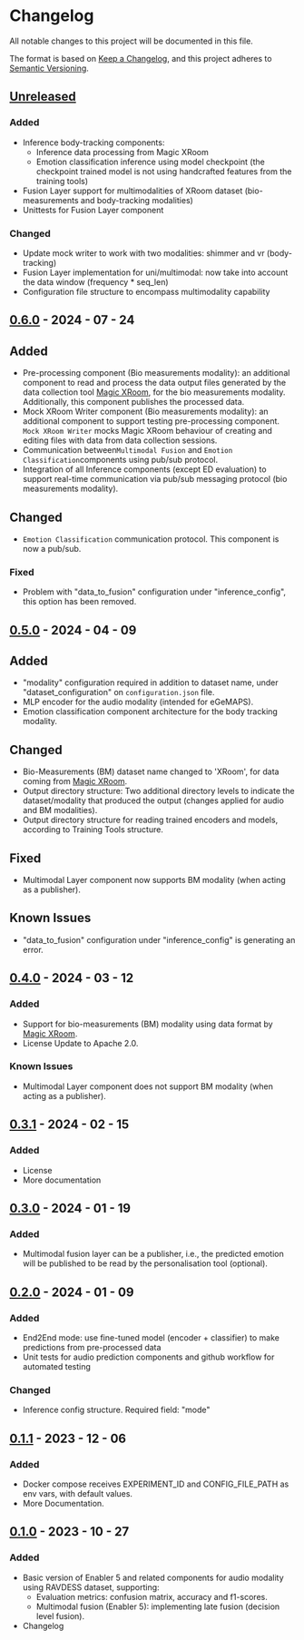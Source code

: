 # Changelog

All notable changes to this project will be documented in this file.

The format is based on [Keep a Changelog](https://keepachangelog.com/en/1.0.0/),
and this project adheres to [Semantic Versioning](https://semver.org/spec/v2.0.0.html).

## [Unreleased]

### Added

- Inference body-tracking components:
  - Inference data processing from Magic XRoom
  - Emotion classification inference using model checkpoint (the checkpoint trained model is not using handcrafted features from the training tools)
- Fusion Layer support for multimodalities of XRoom dataset (bio-measurements and body-tracking modalities)
- Unittests for Fusion Layer component

### Changed

- Update mock writer to work with two modalities: shimmer and vr (body-tracking)
- Fusion Layer implementation for uni/multimodal: now take into account the data window (frequency * seq_len)
- Configuration file structure to encompass multimodality capability


## [0.6.0] - 2024 - 07 - 24

## Added

- Pre-processing component (Bio measurements modality): an additional component to read and process the data output
  files generated by the data collection tool [Magic XRoom](https://github.com/XR2Learn/magic-xroom), for the bio
  measurements modality. Additionally, this component publishes the processed data.
- Mock XRoom Writer component (Bio measurements modality): an additional component to support testing pre-processing
  component. ```Mock XRoom Writer``` mocks Magic XRoom behaviour of creating and editing files with data from data
  collection sessions.
- Communication between```Multimodal Fusion``` and ```Emotion Classification```components using pub/sub protocol.
- Integration of all Inference components (except ED evaluation) to support real-time communication via pub/sub
  messaging protocol (bio measurements modality).

## Changed

- ```Emotion Classification``` communication protocol. This component is now a pub/sub.

### Fixed

- Problem with "data_to_fusion" configuration under "inference_config", this option has been removed.

## [0.5.0] - 2024 - 04 - 09

## Added

- "modality" configuration required in addition to dataset name, under "dataset_configuration"
  on ```configuration.json``` file.
- MLP encoder for the audio modality (intended for eGeMAPS).
- Emotion classification component architecture for the body tracking modality.

## Changed

- Bio-Measurements (BM) dataset name changed to 'XRoom', for data coming
  from [Magic XRoom](https://github.com/XR2Learn/magic-xroom).
- Output directory structure: Two additional directory levels to indicate the dataset/modality that produced the
  output (changes applied for audio and BM modalities).
- Output directory structure for reading trained encoders and models, according to Training Tools structure.

## Fixed

- Multimodal Layer component now supports BM modality (when acting as a publisher).

## Known Issues

- "data_to_fusion" configuration under "inference_config" is generating an error.

## [0.4.0] - 2024 - 03 - 12

### Added

- Support for bio-measurements (BM) modality using data format
  by [Magic XRoom](https://github.com/XR2Learn/magic-xroom).
- License Update to Apache 2.0.

### Known Issues

- Multimodal Layer component does not support BM modality (when acting as a publisher).

## [0.3.1] - 2024 - 02 - 15

### Added

- License
- More documentation

## [0.3.0] - 2024 - 01 - 19

### Added

- Multimodal fusion layer can be a publisher, i.e., the predicted emotion will be published to be read by
  the personalisation tool (optional).

## [0.2.0] - 2024 - 01 - 09

### Added

- End2End mode: use fine-tuned model (encoder + classifier) to make predictions from pre-processed data
- Unit tests for audio prediction components and github workflow for automated testing

### Changed

- Inference config structure. Required field: "mode"

## [0.1.1] - 2023 - 12 - 06

### Added

- Docker compose receives EXPERIMENT_ID and CONFIG_FILE_PATH as env vars, with default values.
- More Documentation.

## [0.1.0] - 2023 - 10 - 27

### Added

- Basic version of Enabler 5 and related components for audio modality using RAVDESS dataset, supporting:
    - Evaluation metrics: confusion matrix, accuracy and f1-scores.
    - Multimodal fusion (Enabler 5): implementing late fusion (decision level fusion).
- Changelog

<!-- 
Example of Categories to use in each release

### Added
- Just an example of how to use changelog.

### Changed
- Just an example of how to use changelog.

### Fixed
- Just an example of how to use changelog.

### Removed
- Just an example of how to use changelog.

### Deprecated
- Just an example of how to use changelog. -->


[unreleased]: https://github.com/XR2Learn/Enabler-5-Inference/compare/v0.6.0...master

[0.1.0]: https://github.com/XR2Learn/Enabler-5-Inference/releases/tag/v0.1.0

[0.1.1]: https://github.com/XR2Learn/Enabler-5-Inference/releases/tag/v0.1.1

[0.2.0]: https://github.com/XR2Learn/Enabler-5-Inference/releases/tag/v0.2.0

[0.3.0]: https://github.com/XR2Learn/Enabler-5-Inference/releases/tag/v0.3.0

[0.3.1]: https://github.com/XR2Learn/Enabler-5-Inference/releases/tag/v0.3.1

[0.4.0]: https://github.com/XR2Learn/Enabler-5-Inference/releases/tag/v0.4.0

[0.5.0]: https://github.com/XR2Learn/Enabler-5-Inference/releases/tag/v0.5.0

[0.6.0]: https://github.com/XR2Learn/Enabler-5-Inference/releases/tag/v0.6.0